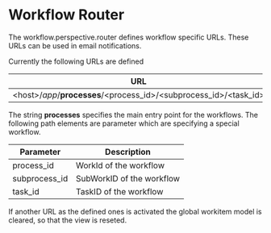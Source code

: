 # Workflow Router

The workflow.perspective.router defines workflow specific URLs.
These URLs can be used in email notifications.

Currently the following URLs are defined

| URL                                                               |
|-------------------------------------------------------------------|
|\<host>/*app*/**processes**/\<process_id>/\<subprocess_id>/\<task_id>|


The string **processes** specifies the main entry point for the workflows.
The following path elements are parameter which are specifying a special workflow.

| Parameter    | Description                |
|--------------|----------------------------|
| process_id   | WorkId of the workflow     |
| subprocess_id| SubWorkID of the workflow  |
| task_id      | TaskID of the workflow     |

If another URL as the defined ones is activated the global workitem model is cleared, so that the view is reseted.
